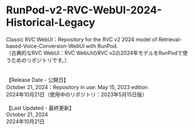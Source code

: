 # RunPod-v2-RVC-WebUI-2024-Historical-Legacy
Classic RVC WebUI：Repository for the RVC v2 2024 model of Retrieval-based-Voice-Conversion-WebUI with RunPod.<br>
（古典的なRVC WebUI：RVC WebUIのRVC v2の2024年モデルをRunPodで使うためのリポジトリです。） 
<br><br><br>
【Release Date - 公開日】<br>
October 21, 2024：Repository in use: May 15, 2023 edition<br>
2024年10月21日（使用中のリポジトリ：2023年5月15日版）<br><br>
【Last Updated - 最終更新】<br>
October 21, 2024<br>
2024年10月21日<br>


